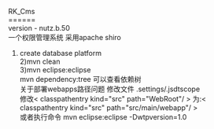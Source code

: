 RK_Cms<br>
======<br>
version - nutz.b.50<br>
一个权限管理系统 采用apache shiro<br>
1) create database platform <br>
2)mvn clean<br>
3)mvn eclipse:eclipse<br>
mvn dependency:tree 可以查看依赖树<br>
关于部署webapps路径问题 修改文件 .settings/.jsdtscope<br>
修改< classpathentry kind="src" path="WebRoot"/ > 为:< classpathentry kind="src" path="src/main/webapp"/ ><br>
或者执行命令 mvn eclipse:eclipse -Dwtpversion=1.0